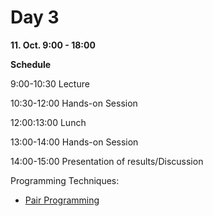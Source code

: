 Day 3
=====

**11. Oct. 9:00 - 18:00**


**Schedule**

9:00-10:30 Lecture

10:30-12:00 Hands-on Session

12:00:13:00 Lunch

13:00-14:00 Hands-on Session

14:00-15:00 Presentation of results/Discussion

Programming Techniques:
- [Pair Programming](https://www.youtube.com/watch?v=vgkahOzFH2Q)
